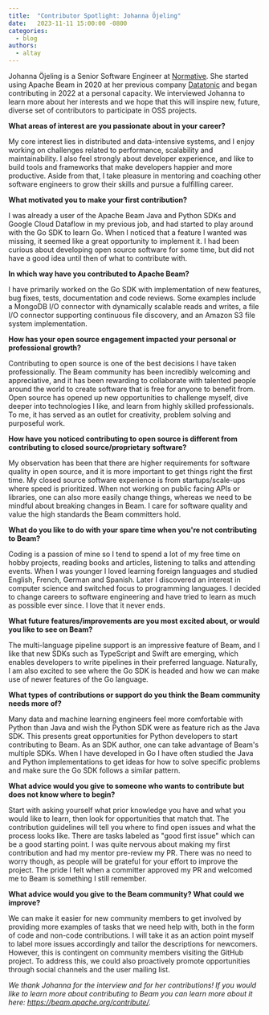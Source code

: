 ```yaml
---
title:  "Contributor Spotlight: Johanna Öjeling"
date:   2023-11-11 15:00:00 -0800
categories:
  - blog
authors:
  - altay
---
```

<!--
Licensed under the Apache License, Version 2.0 (the "License");
you may not use this file except in compliance with the License.
You may obtain a copy of the License at
http://www.apache.org/licenses/LICENSE-2.0
Unless required by applicable law or agreed to in writing, software
distributed under the License is distributed on an "AS IS" BASIS,
WITHOUT WARRANTIES OR CONDITIONS OF ANY KIND, either express or implied.
See the License for the specific language governing permissions and
limitations under the License.
-->

Johanna Öjeling is a Senior Software Engineer at [Normative](https://normative.io/). She started using Apache Beam in 2020 at her previous company [Datatonic](http://datatonic.com) and began contributing in 2022 at a personal capacity. We interviewed Johanna to learn more about her interests and we hope that this will inspire new, future, diverse set of contributors to participate in OSS projects.

**What areas of interest are you passionate about in your career?**

My core interest lies in distributed and data-intensive systems, and I enjoy working on challenges related to performance, scalability and maintainability. I also feel strongly about developer experience, and like to build tools and frameworks that make developers happier and more productive. Aside from that, I take pleasure in mentoring and coaching other software engineers to grow their skills and pursue a fulfilling career.

**What motivated you to make your first contribution?**

I was already a user of the Apache Beam Java and Python SDKs and Google Cloud Dataflow in my previous job, and had started to play around with the Go SDK to learn Go. When I noticed that a feature I wanted was missing, it seemed like a great opportunity to implement it. I had been curious about developing open source software for some time, but did not have a good idea until then of what to contribute with.

**In which way have you contributed to Apache Beam?**

I have primarily worked on the Go SDK with implementation of new features, bug fixes, tests, documentation and code reviews. Some examples include a MongoDB I/O connector with dynamically scalable reads and writes, a file I/O connector supporting continuous file discovery, and an Amazon S3 file system implementation.

**How has your open source engagement impacted your personal or professional growth?**

Contributing to open source is one of the best decisions I have taken professionally. The Beam community has been incredibly welcoming and appreciative, and it has been rewarding to collaborate with talented people around the world to create software that is free for anyone to benefit from. Open source has opened up new opportunities to challenge myself, dive deeper into technologies I like, and learn from highly skilled professionals. To me, it has served as an outlet for creativity, problem solving and purposeful work.

**How have you noticed contributing to open source is different from contributing to closed source/proprietary software?**

My observation has been that there are higher requirements for software quality in open source, and it is more important to get things right the first time. My closed source software experience is from startups/scale-ups where speed is prioritized. When not working on public facing APIs or libraries, one can also more easily change things, whereas we need to be mindful about breaking changes in Beam. I care for software quality and value the high standards the Beam committers hold.

**What do you like to do with your spare time when you're not contributing to Beam?**

Coding is a passion of mine so I tend to spend a lot of my free time on hobby projects, reading books and articles, listening to talks and attending events. When I was younger I loved learning foreign languages and studied English, French, German and Spanish. Later I discovered an interest in computer science and switched focus to programming languages. I decided to change careers to software engineering and have tried to learn as much as possible ever since. I love that it never ends.

**What future features/improvements are you most excited about, or would you like to see on Beam?**

The multi-language pipeline support is an impressive feature of Beam, and I like that new SDKs such as TypeScript and Swift are emerging, which enables developers to write pipelines in their preferred language. Naturally, I am also excited to see where the Go SDK is headed and how we can make use of newer features of the Go language.

**What types of contributions or support do you think the Beam community needs more of?**

Many data and machine learning engineers feel more comfortable with Python than Java and wish the Python SDK were as feature rich as the Java SDK. This presents great opportunities for Python developers to start contributing to Beam. As an SDK author, one can take advantage of Beam's multiple SDKs. When I have developed in Go I have often studied the Java and Python implementations to get ideas for how to solve specific problems and make sure the Go SDK follows a similar pattern.

**What advice would you give to someone who wants to contribute but does not know where to begin?**

Start with asking yourself what prior knowledge you have and what you would like to learn, then look for opportunities that match that. The contribution guidelines will tell you where to find open issues and what the process looks like. There are tasks labeled as "good first issue" which can be a good starting point. I was quite nervous about making my first contribution and had my mentor pre-review my PR. There was no need to worry though, as people will be grateful for your effort to improve the project. The pride I felt when a committer approved my PR and welcomed me to Beam is something I still remember.

**What advice would you give to the Beam community? What could we improve?**

We can make it easier for new community members to get involved by providing more examples of tasks that we need help with, both in the form of code and non-code contributions. I will take it as an action point myself to label more issues accordingly and tailor the descriptions for newcomers. However, this is contingent on community members visiting the GitHub project. To address this, we could also proactively promote opportunities through social channels and the user mailing list.

*We thank Johanna for the interview and for her contributions! If you would like to learn more about contributing to Beam you can learn more about it here: https://beam.apache.org/contribute/.*
